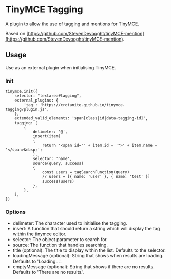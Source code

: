 # TinyMCE Tagging

A plugin to allow the use of tagging and mentions for TinyMCE.

Based on [https://github.com/StevenDevooght/tinyMCE-mention](https://github.com/StevenDevooght/tinyMCE-mention).

## Usage

Use as an external plugin when initialising TinyMCE.

### Init

```
tinymce.init({
	selector: "textarea#tagging",
	external_plugins: {
		'tag': 'https://crotanite.github.io/tinymce-tagging/plugin.js',
	},
	extended_valid_elements: 'span[class|id|data-tagging-id]',
	tagging: [
		{
			delimeter: '@',
			insert(item)
			{
				return '<span id="' + item.id + '">' + item.name + '</span>&nbsp;';
			},
			selector: 'name',
			source(query, success)
			{
				const users = tagSearchFunction(query)
				// users = [{ name: 'user' }, { name: 'test' }]
				success(users)
			},
		},
	],
})
```

### Options
* delimeter: The character used to initialise the tagging.
* insert: A function that should return a string which will display the tag within the tinymce editor.
* selector: The object parameter to search for.
* source: The function that handles searching.
* title (optional): The title to display within the list. Defaults to the selector.
* loadingMessage (optional): String that shows when results are loading. Defaults to 'Loading...'.
* emptyMessage (optional): String that shows if there are no results. Defaults to 'There are no results.'.